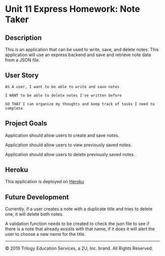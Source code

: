 # Unit 11 Express Homework: Note Taker

## Description

This is an application that can be used to write, save, and delete notes. This application will use an express backend and save and retrieve note data from a JSON file.

## User Story
``` 
AS A user, I want to be able to write and save notes

I WANT to be able to delete notes I've written before

SO THAT I can organize my thoughts and keep track of tasks I need to complete 
```
## Project Goals

Application should allow users to create and save notes.

Application should allow users to view previously saved notes.

Application should allow users to delete previously saved notes.

## Heroku

This application is deployed on [Heroku](https://kelly-note-taking-app.herokuapp.com/)

## Future Development 

Currently, if a user creates a note with a duplicate title and tries to delete one, it will delete both notes. 

A validation function needs to be created to check the json file to see if there is a note that already exsists with that name, if it does it will alert the user to choose a new name for the title. 

- - -
© 2019 Trilogy Education Services, a 2U, Inc. brand. All Rights Reserved.
